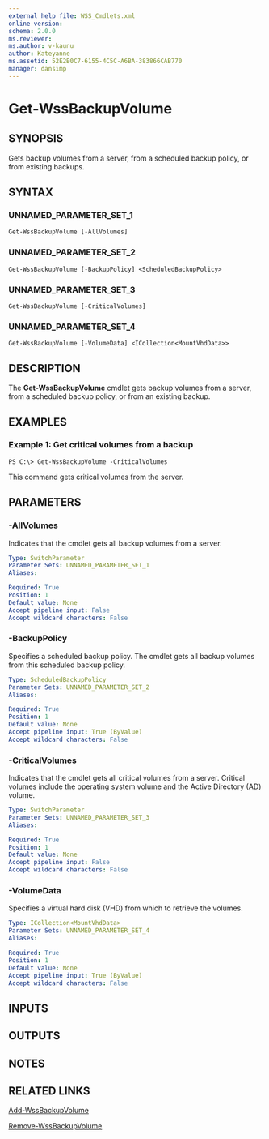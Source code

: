 ```yaml
---
external help file: WSS_Cmdlets.xml
online version: 
schema: 2.0.0
ms.reviewer:
ms.author: v-kaunu
author: Kateyanne
ms.assetid: 52E2B0C7-6155-4C5C-A6BA-383866CAB770
manager: dansimp
---
```


# Get-WssBackupVolume

## SYNOPSIS
Gets backup volumes from a server, from a scheduled backup policy, or from existing backups.

## SYNTAX

### UNNAMED_PARAMETER_SET_1
```
Get-WssBackupVolume [-AllVolumes]
```

### UNNAMED_PARAMETER_SET_2
```
Get-WssBackupVolume [-BackupPolicy] <ScheduledBackupPolicy>
```

### UNNAMED_PARAMETER_SET_3
```
Get-WssBackupVolume [-CriticalVolumes]
```

### UNNAMED_PARAMETER_SET_4
```
Get-WssBackupVolume [-VolumeData] <ICollection<MountVhdData>>
```

## DESCRIPTION
The **Get-WssBackupVolume** cmdlet gets backup volumes from a server, from a scheduled backup policy, or from an existing backup.

## EXAMPLES

### Example 1: Get critical volumes from a backup
```
PS C:\> Get-WssBackupVolume -CriticalVolumes
```

This command gets critical volumes from the server.

## PARAMETERS

### -AllVolumes
Indicates that the cmdlet gets all  backup volumes from a server.

```yaml
Type: SwitchParameter
Parameter Sets: UNNAMED_PARAMETER_SET_1
Aliases: 

Required: True
Position: 1
Default value: None
Accept pipeline input: False
Accept wildcard characters: False
```

### -BackupPolicy
Specifies a scheduled backup policy.
The cmdlet gets all backup volumes from this scheduled backup policy.

```yaml
Type: ScheduledBackupPolicy
Parameter Sets: UNNAMED_PARAMETER_SET_2
Aliases: 

Required: True
Position: 1
Default value: None
Accept pipeline input: True (ByValue)
Accept wildcard characters: False
```

### -CriticalVolumes
Indicates that the cmdlet gets all critical volumes from a server.
Critical volumes include the operating system volume and the Active Directory (AD) volume.

```yaml
Type: SwitchParameter
Parameter Sets: UNNAMED_PARAMETER_SET_3
Aliases: 

Required: True
Position: 1
Default value: None
Accept pipeline input: False
Accept wildcard characters: False
```

### -VolumeData
Specifies a virtual hard disk (VHD) from which to retrieve the volumes.

```yaml
Type: ICollection<MountVhdData>
Parameter Sets: UNNAMED_PARAMETER_SET_4
Aliases: 

Required: True
Position: 1
Default value: None
Accept pipeline input: True (ByValue)
Accept wildcard characters: False
```

## INPUTS

## OUTPUTS

## NOTES

## RELATED LINKS

[Add-WssBackupVolume](./Add-WssBackupVolume.md)

[Remove-WssBackupVolume](./Remove-WssBackupVolume.md)

